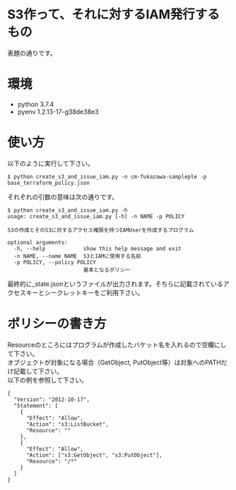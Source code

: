 # S3作って、それに対するIAM発行するもの

表題の通りです。

# 環境

- python 3.7.4
- pyenv 1.2.13-17-g38de38e3

# 使い方

以下のように実行して下さい。

```
$ python create_s3_and_issue_iam.py -n cm-fukazawa-sampleple -p base_terraform_policy.json
```

それぞれの引数の意味は次の通りです。
```
$ python create_s3_and_issue_iam.py -h
usage: create_s3_and_issue_iam.py [-h] -n NAME -p POLICY

S3の作成とそのS3に対するアクセス権限を持つIAMUserを作成するプログラム

optional arguments:
  -h, --help            show this help message and exit
  -n NAME, --name NAME  S3とIAMに使用する名前
  -p POLICY, --policy POLICY
                        基本となるポリシー
```

最終的に<NAME>_state.jsonというファイルが出力されます。そちらに記載されているアクセスキーとシークレットキーをご利用下さい。

# ポリシーの書き方
Resourceのところにはプログラムが作成したバケット名を入れるので空欄にして下さい。  
オブジェクトが対象になる場合（GetObject, PutObject等）は対象へのPATHだけ記載して下さい。  
以下の例を参照して下さい。  
```
{
  "Version": "2012-10-17",
  "Statement": [
    {
      "Effect": "Allow",
      "Action": "s3:ListBucket",
      "Resource": ""
    },
    {
      "Effect": "Allow",
      "Action": ["s3:GetObject", "s3:PutObject"],
      "Resource": "/*"
    }
  ]
}
```
